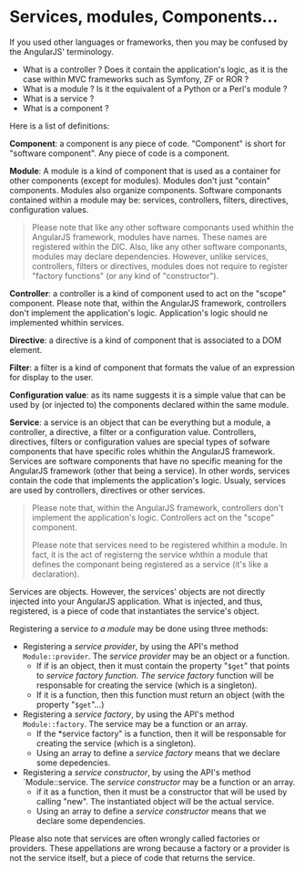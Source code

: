# Services, modules, Components...

If you used other languages or frameworks, then you may be confused by the AngularJS' terminology.

* What is a controller ? Does it contain the application's logic, as it is the case within MVC frameworks such as Symfony, ZF or ROR ?  
* What is a module ? Is it the equivalent of a Python or a Perl's module ?
* What is a service ? 
* What is a component ?

Here is a list of definitions:

**Component**: a component is any piece of code. "Component" is short for "software component". Any piece of code is a component.

**Module**: A module is a kind of component that is used as a container for other components (except for modules). Modules don't just "contain" components. Modules also organize components. Software componants contained within a module may be: services, controllers, filters, directives, configuration values.

> Please note that like any other software componants used whithin the AngularJS framework, modules have names. These names are registered within the DIC. Also, like any other software componants, modules may declare dependencies. However, unlike services, controllers, filters or directives, modules does not require to register "factory functions" (or any kind of "constructor").

**Controller**: a controller is a kind of component used to act on the "scope" component. Please note that, within the AngularJS framework, controllers don't implement the application's logic. Application's logic should ne implemented whithin services.

**Directive**: a directive is a kind of component that is associated to a DOM element.

**Filter**: a filter is a kind of component that formats the value of an expression for display to the user.

**Configuration value**: as its name suggests it is a simple value that can be used by (or injected to) the components declared within the same module.

**Service**: a service is an object that can be everything but a module, a controller, a directive, a filter or a configuration value. Controllers, directives, filters or configuration values are special types of sofware components that have specific roles whithin the AngularJS framework. Services are software components that have no specific meaning for the AngularJS framework (other that being a service). In other words, services contain the code that implements the application's logic. Usualy, services are used by controllers, directives or other services.

> Please note that, within the AngularJS framework, controllers don't implement the application's logic. Controllers act on the "scope" component. 
>
> Please note that services need to be registered whithin a module. In fact, it is the act of registerng the service whthin a module that defines the componant being registered as a service (it's like a declaration).

Services are objects. However, the services' objects are not directly injected into your AngularJS application. What is injected, and thus, registered, is a piece of code that instantiates the service's object.   

Registering a service *to a module* may be done using three methods:

* Registering a *service provider*, by using the API's method `Module::provider`.
  The *service provider* may be an object or a function.
  * If if is an object, then it must contain the property "`$get`" that points to *service factory function*.
    *The service factory* function will be responsable for creating the service (which is a singleton).
  * If it is a function, then this function must return an object (with the property "`$get`"...)
* Registering a *service factory*, by using the API's method `Module::factory`.
  The service may be a function or an array.
  * If the *service factory" is a function, then it will be responsable for creating the service (which is a singleton).
  * Using an array to define a *service factory* means that we declare some depedencies.
* Registering a *service constructor*, by using the API's method `Module::service.
  The *service constructor* may be a function or an array.
  * if it as a function, then it must be a constructor that will be used by calling "new".
    The instantiated object will be the actual service.
  * Using an array to define a *service constructor* means that we declare some dependencies.

Please also note that services are often wrongly called factories or providers. These appellations are wrong because a factory or a provider is not the service itself, but a piece of code that returns the service.   


